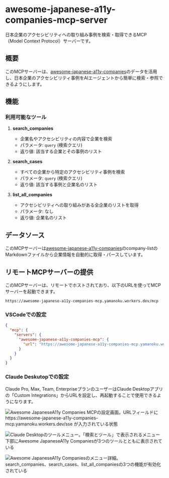 # awesome-japanese-a11y-companies-mcp-server

日本企業のアクセシビリティへの取り組み事例を検索・取得できるMCP（Model Context Protocol）サーバーです。

## 概要

このMCPサーバーは、[awesome-japanese-a11y-companies](https://github.com/yamanoku/awesome-japanese-a11y-companies)のデータを活用し、日本企業のアクセシビリティ事例をAIエージェントから簡単に検索・参照できるようにします。

## 機能

### 利用可能なツール

1. **search_companies**
   - 企業名やアクセシビリティの内容で企業を検索
   - パラメータ: `query` (検索クエリ)
   - 返り値: 該当する企業とその事例のリスト

2. **search_cases**
   - すべての企業から特定のアクセシビリティ事例を検索
   - パラメータ: `query` (検索クエリ)
   - 返り値: 該当する事例と企業名のリスト

3. **list_all_companies**
   - アクセシビリティへの取り組みがある全企業のリストを取得
   - パラメータ: なし
   - 返り値: 企業名のリスト

## データソース

このMCPサーバーは[awesome-japanese-a11y-companies](https://github.com/yamanoku/awesome-japanese-a11y-companies)のcompany-listのMarkdownファイルから企業情報を自動的に取得・パースしています。

## リモートMCPサーバーの提供

このMCPサーバーは、リモートでホストされており、以下のURLを使ってMCPサーバーを起動できます。

`https://awesome-japanese-a11y-companies-mcp.yamanoku.workers.dev/mcp`

### VSCodeでの設定

```json
{
  "mcp": {
    "servers": {
      "awesome-japanese-a11y-companies-mcp": {
        "url": "https://awesome-japanese-a11y-companies-mcp.yamanoku.workers.dev/mcp"
      }
    }
  }
}
```

### Claude Deskutopでの設定

Claude Pro, Max, Team, EnterpriseプランのユーザーはClaude Desktopアプリの「Custom Integrations」からURLを設定し、再起動することで使用できるようになります。

![Awesome JapaneseA11y Companies MCPの設定画面。URLフィールドに https://awesome-japanese-a11y-companies-mcp.yamanoku.workers.dev/sse が入力されている状態](https://i.gyazo.com/b0763f8e1884e17164c9459c64beab5d.png)

![Claude Desktopのツールメニュー。「検索とツール」で表示されるメニュー下部にAwesome JapaneseA11y Companiesが3つのツールとともに表示されている](https://i.gyazo.com/d3fdce7d6d2bc45894b507a7968c85e3.png)

![Awesome JapaneseA11y Companiesのメニュー詳細。search_companies、search_cases、list_all_companiesの3つの機能が有効化されている](https://i.gyazo.com/ea31a8779e7a7de3fc3e258ae3d82c46.png)